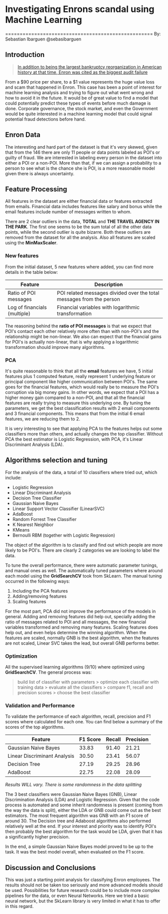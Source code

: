 # Investigating Enrons scandal using Machine Learning
===================================================
By: Sebastian Ibarguen
@sebasibarguen

## Introduction
> [In addition to being the largest bankruptcy reorganization in American history at that time, Enron was cited as the biggest audit failure](http://en.wikipedia.org/wiki/Enron_scandal)

From a $90 price per share, to a $1 value represents the huge value loss and scam that happened in Enron. This case has been
a point of interest for machine learning analysis and trying to figure out what went wrong and how to avoid it in the future. It would be of great value to find a model that could potentially predict these types of events before much damage is done. Corporate governance, the stock market, and even the Government would be quite interested in a machine learning model that could signal potential fraud detections before hand.

## Enron Data
The interesting and hard part of the dataset is that it's very skewed, given that from the 146 there are only 11 people
or data points labeled as POI's or guilty of fraud. We are interested in labeling every person in the dataset
into either a POI or a non-POI. More than that, if we can assign a probability to a person to see what is the chance she is POI, is a more reasonable model given there is always uncertainty.


## Feature Processing
All features in the dataset are either financial data or features extracted from emails. Financial data includes features like salary and bonus while the email features include number of messages written to whom.

There are 2 clear outliers in the data, **TOTAL** and **THE TRAVEL AGENCY IN THE PARK**. The first one seems to be the sum total of all the other data points, while the second outlier is quite bizarre. Both these outliers are removed from the dataset for all the analysis. Also all features are scaled using the **MinMaxScaler**.

### New features
From the initial dataset, 5 new features where added, you can find more details in the table below:

|Feature | Description     |
|--------|-----------------|
|Ratio of POI messages | POI related messages divided over the total messages from the person |
|Log of financials (multiple) | Financial variables with logarithmic transformation |

The reasoning behind the **ratio of POI messages** is that we expect that POI's contact each other relatively more often than with non-POI's and the relationship might be non-linear. We also can expect that the financial gains for POI's is actually non-linear, that is why applying a logarithmic transformation should improve many algorithms.

### PCA
It's quite reasonable to think that all the **email** features we have, 5 initial features plus 1 computed feature, really represent 1 underlying feature or principal component like higher communication between POI's. The same goes for the financial features, which would really be to measure the POI's corruption via big money gains. In other words, we expect that a POI has a higher money gain compared to a non-POI, and that all the financial features are really trying to measure this underlying one. By tuning the parameters, we get the best classification results with 2 email components and 3 financial components. This means that from the initial 6 email features, we are reducing them to 2.

It is very interesting to see that applying PCA to the features helps out some classifiers more than others, and actually changes the top classifier. Without PCA the best estimator is Logistic Regression, with PCA, it's Linear Discriminant Analysis (LDA).


## Algorithms selection and tuning
For the analysis of the data, a total of 10 classifiers where tried out, which include:
- Logistic Regression
- Linear Discriminant Analysis
- Decision Tree Classifier
- Gaussian Naive Bayes
- Linear Support Vector Classifier (LinearSVC)
- AdaBoost
- Random Forrest Tree Classifier
- K Nearest Neighbor
- KMeans
- Bernoulli RBM (together with Logistic Regression)

The object of the algorithm is to classify and find out which people are more likely to be POI's. There are clearly
2 categories we are looking to label the data.

To tune the overall performance, there were automatic parameter tunings, and manual ones as well. The automatically tuned parameters where around each model using the **GridSearchCV** took from SkLearn. The manual tuning occurred in the following ways:
1. Including the PCA features
2. Adding/removing features
3. Scaling features

For the most part, PCA did not improve the performance of the models in general. Adding and removing features did help out,
specially adding the ratio of messages related to POI and all messages, the new financial variables transformed and removing many features. Scaling features does help out, and even helps determine the winning algorithm. When the features are scaled, normally GNB is the best algorithm, when the features are not scaled, Linear SVC takes the lead, but overall GNB performs better.

### Optimization
All the supervised learning algorithms (9/10) where optimized using **GridSearchCV**. The general
process was:
> build list of classifier with parameters > optimize each classifier with training data > evaluate all the classifiers > compare f1, recall and precision scores > choose the best classifier


### Validation and Performance
To validate the performance of each algorithm, recall, precision and F1 scores where calculated for each one. You can find below a summary of the scores of the top algorithms.

|Feature | F1 Score | Recall | Precision |
|--------|----------|--------|-----------|
|Gaussian Naive Bayes         | 33.83 | 91.40 | 21.21 |
|Linear Discriminant Analysis | 30.50 | 23.41 | 56.07 |
|Decision Tree                | 27.19 | 29.25 | 28.96 |
|AdaBoost                     | 22.75 | 22.08 | 28.09 |
*Results WILL vary. There is some randomness in the data splitting*


The 3 best classifiers were Gaussian Naive Bayes (GNB), Linear Discrimination Analysis (LDA) and Logistic Regression.
Given that the code process is automated and some inherit randomness is present (coming from the way the data is split), either the LDA or GNB could come out as the best estimators. The most frequent algorithm was GNB with an F1 score of around 30. The Decision tree and Adaboost algorithms also performed relatively well at the end. If your interest and priority was to identify POI's then probably the best algorithm for the task would be LDA, given that it has a significantly higher precision.

In the end, a simple Gaussian Naive Bayes model proved to be up to the task. It was the best model overall, when evaluated on the F1 score.

## Discussion and Conclusions
This was just a starting point analysis for classifying Enron employees. The results should not be taken too seriously and more advanced models should be used. Possibilities for future research could be to include more complex pipelines for the data, or even Neural Networks. Here we tried a basic neural network, but the SkLearn library is very limited in what it has to offer in this regard.
